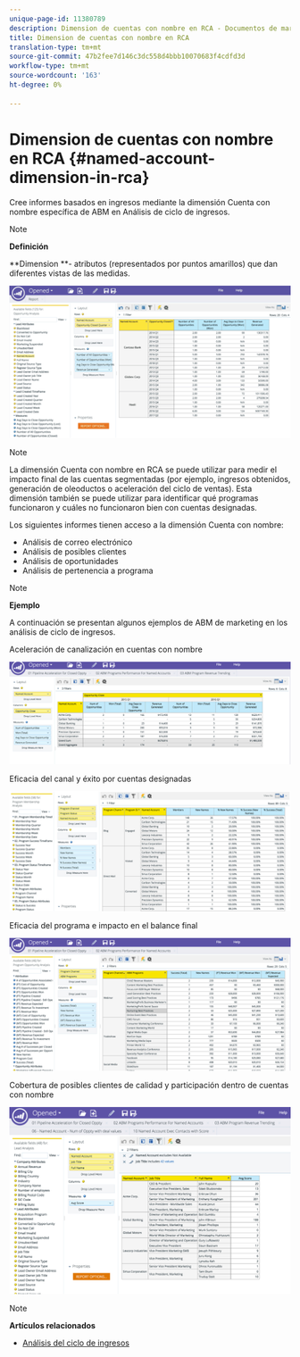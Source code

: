 ```yaml
---
unique-page-id: 11380789
description: Dimension de cuentas con nombre en RCA - Documentos de marketing - Documentación del producto
title: Dimension de cuentas con nombre en RCA
translation-type: tm+mt
source-git-commit: 47b2fee7d146c3dc558d4bbb10070683f4cdfd3d
workflow-type: tm+mt
source-wordcount: '163'
ht-degree: 0%

---
```



# Dimension de cuentas con nombre en RCA {#named-account-dimension-in-rca}

Cree informes basados en ingresos mediante la dimensión Cuenta con nombre específica de ABM en Análisis de ciclo de ingresos.

>[!NOTE]
>
>**Definición**
>
>**Dimension **- atributos (representados por puntos amarillos) que dan diferentes vistas de las medidas.

![](assets/one-2.png)

>[!NOTE]
>
>La dimensión Cuenta con nombre en RCA se puede utilizar para medir el impacto final de las cuentas segmentadas (por ejemplo, ingresos obtenidos, generación de oleoductos o aceleración del ciclo de ventas). Esta dimensión también se puede utilizar para identificar qué programas funcionaron y cuáles no funcionaron bien con cuentas designadas.

Los siguientes informes tienen acceso a la dimensión Cuenta con nombre:

* Análisis de correo electrónico
* Análisis de posibles clientes
* Análisis de oportunidades
* Análisis de pertenencia a programa

>[!NOTE]
>
>**Ejemplo**
>
>A continuación se presentan algunos ejemplos de ABM de marketing en los análisis de ciclo de ingresos.

Aceleración de canalización en cuentas con nombre

![](assets/two-1.png)

Eficacia del canal y éxito por cuentas designadas

![](assets/three-2.png)

Eficacia del programa e impacto en el balance final

![](assets/four-3.png)

Cobertura de posibles clientes de calidad y participación dentro de cuentas con nombre

![](assets/five-2.png)

>[!NOTE]
>
>**Artículos relacionados**
>
>* [Análisis del ciclo de ingresos](http://docs.marketo.com/display/docs/revenue+cycle+analytics)

>



